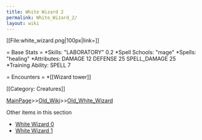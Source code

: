 ```yaml
---
title: White Wizard 2
permalink: White_Wizard_2/
layout: wiki
---
```

[[File:white_wizard.png|100px|link=]]

= Base Stats =
*Skills: &quot;LABORATORY&quot; 0.2 
*Spell Schools: &quot;mage&quot; 
*Spells:  &quot;healing&quot; 
*Attributes: DAMAGE 12 DEFENSE 25 SPELL_DAMAGE 25
*Training Ability: SPELL 7 

= Encounters =
*[[Wizard tower]]

[[Category: Creatures]]

[MainPage](/keeperrl_wiki/ "wikilink")>>[Old_Wiki](/keeperrl_wiki/Old_Wiki "wikilink")>>[Old_White_Wizard](/keeperrl_wiki/Old_White_Wizard "wikilink")

Other items in this section
-    [White Wizard 0](/keeperrl_wiki/White_Wizard_0 "wikilink")
-    [White Wizard 1](/keeperrl_wiki/White_Wizard_1 "wikilink")
